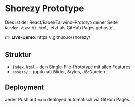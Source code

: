 # Shorezy Prototype

Dies ist der React/Babel/Tailwind–Prototyp deiner Seite `Kunden_View_V1.html`, jetzt als GitHub Pages gehostet.

👉 **Live-Demo**: https://<username>.github.io/shorezy/

## Struktur

- `index.html` – dein Single-File-Prototype mit allen Features  
- `assets/` – (optional) Bilder, Styles, JS-Dateien

## Deployment

Jeder Push auf `main` deployed automatisch via GitHub Pages.
